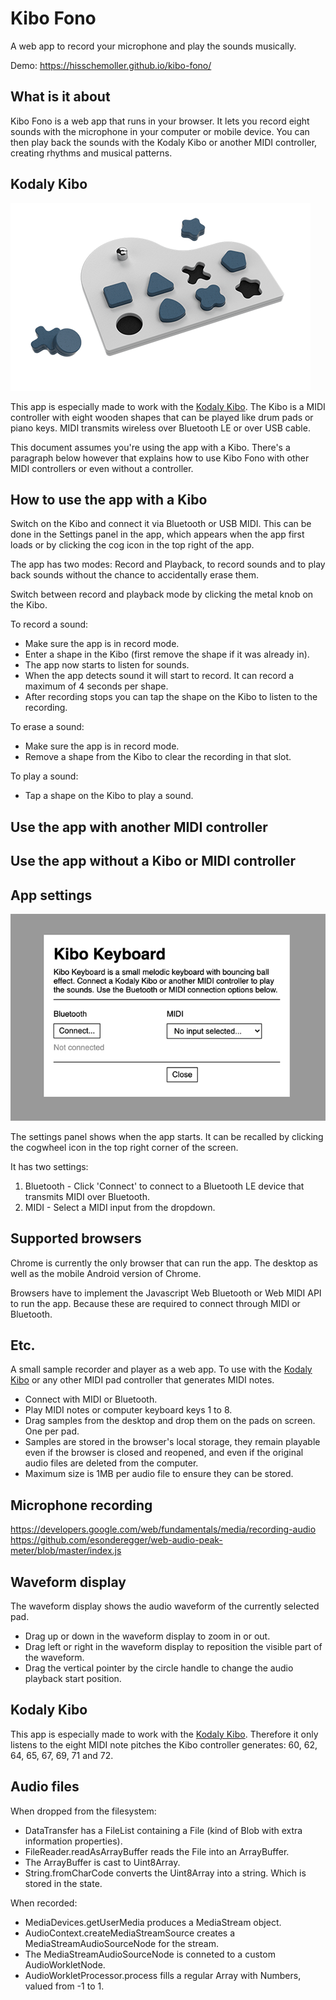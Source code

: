 # Kibo Fono

A web app to record your microphone and play the sounds musically.

Demo: https://hisschemoller.github.io/kibo-fono/

## What is it about

Kibo Fono is a web app that runs in your browser. It lets you record eight sounds with the microphone in your computer or mobile device. You can then play back the sounds with the Kodaly Kibo or another MIDI controller, creating rhythms and musical patterns.

## Kodaly Kibo

![Kodaly Kibo](assets/img/kibo-bb-prospettiva.png 'Kodaly Kibo')

This app is especially made to work with the [Kodaly Kibo](https://www.kodaly.app/). The Kibo is a MIDI controller with eight wooden shapes that can be played like drum pads or piano keys. MIDI transmits wireless over Bluetooth LE or over USB cable.

This document assumes you're using the app with a Kibo. There's a paragraph below however that explains how to use Kibo Fono with other MIDI controllers or even without a controller.

## How to use the app with a Kibo

Switch on the Kibo and connect it via Bluetooth or USB MIDI. This can be done in the Settings panel in the app, which appears when the app first loads or by clicking the cog icon in the top right of the app.

The app has two modes: Record and Playback, to record sounds and to play back sounds without the chance to accidentally erase them.

Switch between record and playback mode by clicking the metal knob on the Kibo.

To record a sound:

* Make sure the app is in record mode.
* Enter a shape in the Kibo (first remove the shape if it was already in).
* The app now starts to listen for sounds.
* When the app detects sound it will start to record. It can record a maximum of 4 seconds per shape.
* After recording stops you can tap the shape on the Kibo to listen to the recording.

To erase a sound:

* Make sure the app is in record mode.
* Remove a shape from the Kibo to clear the recording in that slot.

To play a sound:

* Tap a shape on the Kibo to play a sound.

## Use the app with another MIDI controller

## Use the app without a Kibo or MIDI controller

## App settings

![Settings panel](assets/img/kibo-keyboard-settings.gif 'Settings panel')

The settings panel shows when the app starts. It can be recalled by clicking the cogwheel icon in the top right corner of the screen.

It has two settings:

1. Bluetooth - Click 'Connect' to connect to a Bluetooth LE device that transmits MIDI over Bluetooth.
2. MIDI - Select a MIDI input from the dropdown.

## Supported browsers

Chrome is currently the only browser that can run the app. The desktop as well as the mobile Android version of Chrome.

Browsers have to implement the Javascript Web Bluetooth or Web MIDI API to run the app. Because these are required to connect through MIDI or Bluetooth.


## Etc.

A small sample recorder and player as a web app. To use with the [Kodaly Kibo](https://www.kodaly.app/) or any other MIDI pad controller that generates MIDI notes.

* Connect with MIDI or Bluetooth.
* Play MIDI notes or computer keyboard keys 1 to 8.
* Drag samples from the desktop and drop them on the pads on screen. One per pad.
* Samples are stored in the browser's local storage, they remain playable even if the browser is closed and reopened, and even if the original audio files are deleted from the computer.
* Maximum size is 1MB per audio file to ensure they can be stored.

## Microphone recording

https://developers.google.com/web/fundamentals/media/recording-audio
https://github.com/esonderegger/web-audio-peak-meter/blob/master/index.js

## Waveform display

The waveform display shows the audio waveform of the currently selected pad.

* Drag up or down in the waveform display to zoom in or out.
* Drag left or right in the waveform display to reposition the visible part of the waveform.
* Drag the vertical pointer by the circle handle to change the audio playback start position.

## Kodaly Kibo

This app is especially made to work with the [Kodaly Kibo](https://www.kodaly.app/). Therefore it only listens to the eight MIDI note pitches the Kibo controller generates: 60, 62, 64, 65, 67, 69, 71 and 72.

## Audio files

When dropped from the filesystem:

* DataTransfer has a FileList containing a File (kind of Blob with extra information properties).
* FileReader.readAsArrayBuffer reads the File into an ArrayBuffer.
* The ArrayBuffer is cast to Uint8Array.
* String.fromCharCode converts the Uint8Array into a string. Which is stored in the state.

When recorded:

* MediaDevices.getUserMedia produces a MediaStream object.
* AudioContext.createMediaStreamSource creates a MediaStreamAudioSourceNode for the stream.
* The MediaStreamAudioSourceNode is conneted to a custom AudioWorkletNode.
* AudioWorkletProcessor.process fills a regular Array with Numbers, valued from -1 to 1.

